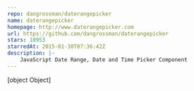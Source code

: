 ```yaml
---
repo: dangrossman/daterangepicker
name: daterangepicker
homepage: http://www.daterangepicker.com
url: https://github.com/dangrossman/daterangepicker
stars: 10953
starredAt: 2015-01-30T07:36:42Z
description: |-
    JavaScript Date Range, Date and Time Picker Component
---
```


[object Object]
